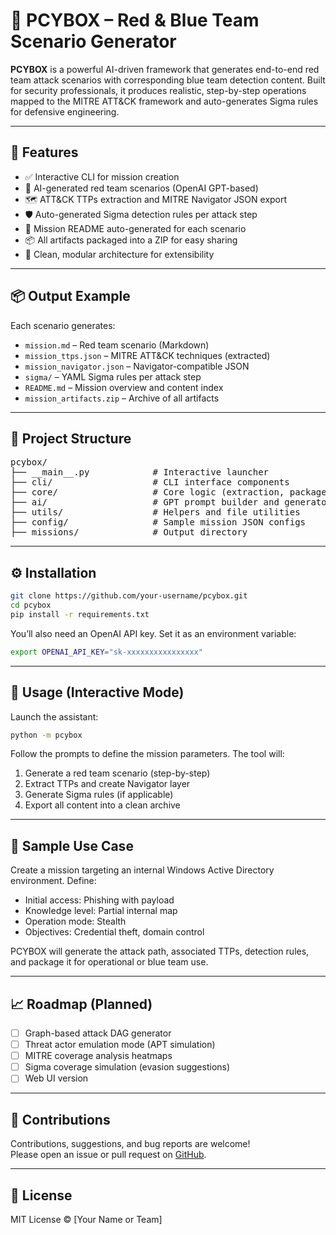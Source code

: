 # 🧠 PCYBOX – Red & Blue Team Scenario Generator

**PCYBOX** is a powerful AI-driven framework that generates end-to-end red team attack scenarios with corresponding blue team detection content. Built for security professionals, it produces realistic, step-by-step operations mapped to the MITRE ATT&CK framework and auto-generates Sigma rules for defensive engineering.

---

## 🚀 Features

- ✅ Interactive CLI for mission creation  
- 🧠 AI-generated red team scenarios (OpenAI GPT-based)  
- 🗺️ ATT&CK TTPs extraction and MITRE Navigator JSON export  
- 🛡️ Auto-generated Sigma detection rules per attack step  
- 📘 Mission README auto-generated for each scenario  
- 📦 All artifacts packaged into a ZIP for easy sharing  
- 🧰 Clean, modular architecture for extensibility  

---

## 📦 Output Example

Each scenario generates:

- `mission.md` – Red team scenario (Markdown)  
- `mission_ttps.json` – MITRE ATT&CK techniques (extracted)  
- `mission_navigator.json` – Navigator-compatible JSON  
- `sigma/` – YAML Sigma rules per attack step  
- `README.md` – Mission overview and content index  
- `mission_artifacts.zip` – Archive of all artifacts  

---

## 📂 Project Structure

<pre>
pcybox/
├── __main__.py            # Interactive launcher
├── cli/                   # CLI interface components
├── core/                  # Core logic (extraction, packager, Sigma, etc.)
├── ai/                    # GPT prompt builder and generator
├── utils/                 # Helpers and file utilities
├── config/                # Sample mission JSON configs
├── missions/              # Output directory
</pre>

---

## ⚙️ Installation

```bash
git clone https://github.com/your-username/pcybox.git
cd pcybox
pip install -r requirements.txt
```

You’ll also need an OpenAI API key. Set it as an environment variable:

```bash
export OPENAI_API_KEY="sk-xxxxxxxxxxxxxxxx"
```

---

## 🧪 Usage (Interactive Mode)

Launch the assistant:

```bash
python -m pcybox
```

Follow the prompts to define the mission parameters. The tool will:

1. Generate a red team scenario (step-by-step)  
2. Extract TTPs and create Navigator layer  
3. Generate Sigma rules (if applicable)  
4. Export all content into a clean archive  

---

## 📘 Sample Use Case

Create a mission targeting an internal Windows Active Directory environment. Define:

- Initial access: Phishing with payload  
- Knowledge level: Partial internal map  
- Operation mode: Stealth  
- Objectives: Credential theft, domain control  

PCYBOX will generate the attack path, associated TTPs, detection rules, and package it for operational or blue team use.

---

## 📈 Roadmap (Planned)

- [ ] Graph-based attack DAG generator  
- [ ] Threat actor emulation mode (APT simulation)  
- [ ] MITRE coverage analysis heatmaps  
- [ ] Sigma coverage simulation (evasion suggestions)  
- [ ] Web UI version  

---

## 🤝 Contributions

Contributions, suggestions, and bug reports are welcome!  
Please open an issue or pull request on [GitHub](https://github.com/your-username/pcybox).

---

## 📜 License

MIT License © [Your Name or Team]
